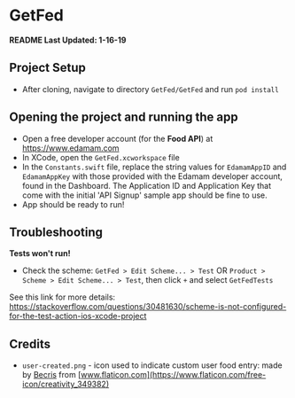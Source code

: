 # GetFed
**README Last Updated: 1-16-19**

## Project Setup

- After cloning, navigate to directory `GetFed/GetFed` and run `pod install`

## Opening the project and running the app

- Open a free developer account (for the **Food API**) at https://www.edamam.com
- In XCode, open the `GetFed.xcworkspace` file
- In the `Constants.swift` file, replace the string values for `EdamamAppID` and `EdamamAppKey` with those provided with the Edamam developer account, found in the Dashboard. The Application ID and Application Key that come with the initial 'API Signup' sample app should be fine to use.
- App should be ready to run!

## Troubleshooting

**Tests won't run!**

- Check the scheme: `GetFed > Edit Scheme... > Test` OR `Product > Scheme > Edit Scheme... > Test`, then click `+` and select `GetFedTests`

See this link for more details: https://stackoverflow.com/questions/30481630/scheme-is-not-configured-for-the-test-action-ios-xcode-project

## Credits
- `user-created.png` - icon used to indicate custom user food entry: made by [Becris](https://www.flaticon.com/authors/becris) from [www.flaticon.com](https://www.flaticon.com/free-icon/creativity_349382)
